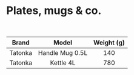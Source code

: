 # Plates, mugs & co.

<br>

|  Brand  |      Model      | Weight (g) |
| :-----: | :-------------: | :--------: |
| Tatonka | Handle Mug 0.5L |    140     |
| Tatonka |    Kettle 4L    |    780     |